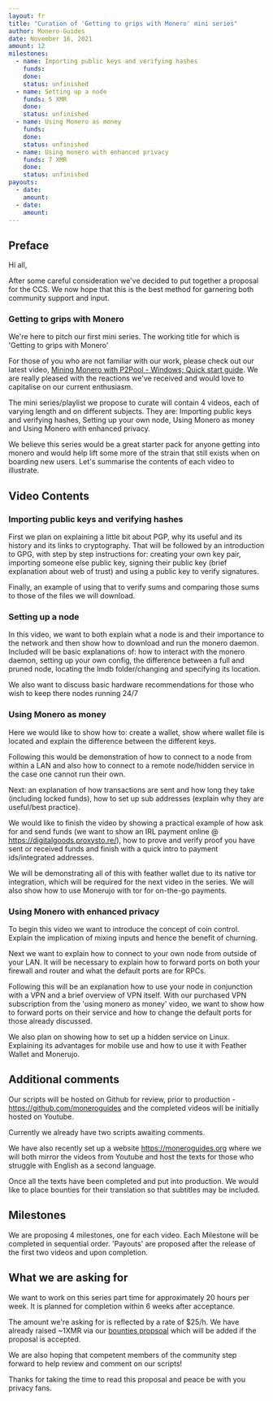 ```yaml
---
layout: fr
title: "Curation of 'Getting to grips with Monero' mini series"
author: Monero-Guides
date: November 16, 2021
amount: 12
milestones:
  - name: Importing public keys and verifying hashes
    funds:
    done:
    status: unfinished
  - name: Setting up a node
    funds: 5 XMR
    done:
    status: unfinished
  - name: Using Monero as money
    funds:
    done:
    status: unfinished
  - name: Using monero with enhanced privacy
    funds: 7 XMR
    done:
    status: unfinished
payouts:
  - date:
    amount:
  - date:
    amount:
---
```


## Preface 

Hi all,

After some careful consideration we've decided to put together a proposal for the CCS.
We now hope that this is the best method for garnering both community support and input.


### Getting to grips with Monero

We're here to pitch our first mini series. The working title for which is 'Getting to grips with Monero'

For those of you who are not familiar with our work, please check out our latest video, [Mining Monero with P2Pool - Windows; Quick start guide](https://www.youtube.com/watch?v=yfbvTksF9ic). We are really pleased with the reactions we've received and would love to capitalise on our current enthusiasm. 

The mini series/playlist we propose to curate will contain 4 videos, each of varying length and on different subjects.
They are: Importing public keys and verifying hashes, Setting up your own node, Using Monero as money and Using Monero with enhanced privacy.

We believe this series would be a great starter pack for anyone getting into monero and would help lift some more of the strain that still exists when on boarding new users. Let's summarise the contents of each video to illustrate.


## Video Contents

### Importing public keys and verifying hashes

First we plan on explaining a little bit about PGP, why its useful and its history and its links to cryptography.
That will be followed by an introduction to GPG, with step by step instructions for: creating your own key pair, importing someone else public key, signing their public key (brief explanation about web of trust) and using a public key to verify signatures.

Finally, an example of using that to verify sums and comparing those sums to those of the files we will download.

### Setting up a node

In this video, we want to both explain what a node is and their importance to the network and then show how to download and run the monero daemon.
Included will be basic explanations of: how to interact with the monero daemon, setting up your own config, the difference between a full and pruned node, locating the lmdb folder/changing and specifying its location.

We also want to discuss basic hardware recommendations for those who wish to keep there nodes running 24/7 

### Using Monero as money

Here we would like to show how to: create a wallet, show where wallet file is located and explain the difference between the different keys.

Following this would be demonstration of how to connect to a node from within a LAN and also how to connect to a remote node/hidden service in the case one cannot run their own.

Next: an explanation of how transactions are sent and how long they take (including locked funds), how to set up sub addresses (explain why they are useful/best practice).

We would like to finish the video by showing a practical example of how ask for and send funds (we want to show an IRL payment online @ https://digitalgoods.proxysto.re/), how to prove and verify proof you have sent or received funds and finish with a quick intro to payment ids/integrated addresses.

We will be demonstrating all of this with feather wallet due to its native tor integration, which will be required for the next video in the series. We will also show how to use Monerujo with tor for on-the-go payments.

### Using Monero with enhanced privacy

To begin this video we want to introduce the concept of coin control. Explain the implication of mixing inputs and hence the benefit of churning.

Next we want to explain how to connect to your own node from outside of your LAN. It will be necessary to explain how to forward ports on both your firewall and router and what the default ports are for RPCs.

Following this will be an explanation how to use your node in conjunction with a VPN and a brief overview of VPN itself. With our purchased VPN subscription from the 'using monero as money' video, we want to show how to forward ports on their service and how to change the default ports for those already discussed.

We also plan on showing how to set up a hidden service on Linux. Explaining its advantages for mobile use and how to use it with Feather Wallet and Monerujo.

## Additional comments 

Our scripts will be hosted on Github for review, prior to production - https://github.com/moneroguides and the completed videos will be initially hosted on Youtube.

Currently we already have two scripts awaiting comments.

We have also recently set up a website https://moneroguides.org where we will both mirror the videos from Youtube and host the texts for those who struggle with English as a second language.

Once all the texts have been completed and put into production. We would like to place bounties for their translation so that subtitles may be included.

## Milestones

We are proposing 4 milestones, one for each video. Each Milestone will be completed in sequential order. 'Payouts' are proposed after the release of the first two videos and upon completion. 

## What we are asking for

We want to work on this series part time for approximately 20 hours per week. It is planned for completion within 6 weeks after acceptance.

The amount we're asking for is reflected by a rate of $25/h. We have already raised ~1XMR via our [bounties propsoal](https://bounties.monero.social/posts/31/monero-guides-mini-series) which will be added if the proposal is accepted.

We are also hoping that competent members of the community step forward to help review and comment on our scripts! 

Thanks for taking the time to read this proposal and peace be with you privacy fans.
